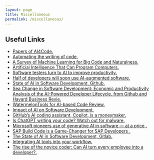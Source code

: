 ```yaml
---
layout: page
title: Miscellaneous
permalink: /miscellaneous/
---
```


## Useful Links
- <a href="https://ml4code.github.io/" target="_blank">  Papers of AI4Code.</a>
- <a href="https://cacm.acm.org/magazines/2020/7/245690-your-wish-is-my-cmd/fulltext" target="_blank"> Automating the writing of code.</a>
- <a href="https://arxiv.org/pdf/1709.06182.pdf" target="_blank"> A Survey of Machine Learning for Big Code and Naturalness.</a>
- <a href="https://www.forbes.com/sites/moorinsights/2021/06/04/ibm-codenet-artificial-intelligence-that-can-program-computers-and-solve-a-100-billion-legacy-code-problem/?sh=153c91d16cdc" target="_blank"> Artificial Intelligence That Can Program Computers.</a>
- <a href="https://betanews.com/2023/12/04/software-testers-turn-to-ai-to-improve-productivity/" target="_blank"> Software testers turn to AI to improve productivity.</a>
- <a href="https://www.computerworld.com/article/3711404/heres-why-half-of-developers-will-soon-use-ai-augmented-software.html" target="_blank"> Half of developers will soon use AI-augmented software.</a>
- <a href="https://github.blog/2023-11-08-the-state-of-open-source-and-ai/" target="_blank"> State of AI in Software Development, Github.</a>
- <a href="https://arxiv.org/pdf/2306.15033.pdf" target="_blank"> Sea Change in Software Development: Economic and Productivity Analysis of the AI-Powered Developer Lifecycle, from Github and Havard Business Revie.</a>
- <a href="https://www.watermelontools.com/post/reimagining-code-review-with-rag-to-save-us-from-lgtm" target="_blank"> WatermelonTools for AI-based Code Review.</a>
- <a href="https://cio.economictimes.indiatimes.com/news/artificial-intelligence/impact-of-genai-on-software-development/105405709" target="_blank"> Impact of AI on Software Development.</a>
- <a href="https://www.semafor.com/article/11/08/2023/githubs-ai-coding-assistant-copilot-is-a-moneymaker" target="_blank"> GitHub’s AI coding assistant, Copilot, is a moneymaker.</a>
- <a href="https://www.infoworld.com/article/3709191/is-chatgpt-writing-your-code-watch-out-for-malware.html" target="_blank"> Is ChatGPT writing your code? Watch out for malware.</a>
- <a href="https://www.ft.com/content/81db7c36-f9ae-496b-9dd4-971aefe6f9a9" target="_blank"> Microsoft pioneers use of generative AI in software — at a price .</a>
- <a href="https://blogs.sap.com/2023/11/02/why-sap-build-code-is-a-game-changer-for-sap-developers/" target="_blank"> SAP Build Code is a Game-Changer for SAP Developers .</a>
- <a href="https://learn.gitlab.com/ailgf/2023-devsecops-report-ai" target="_blank"> The State of AI in Software Development, Gitlab.</a>
- <a href="https://stackoverflow.blog/2023/10/12/integrating-ai-tools-into-your-workflow/" target="_blank"> Integrating AI tools into your workflow.</a>
- <a href="https://www.semafor.com/article/10/04/2023/ai-is-spurring-the-rise-of-the-novice-coder" target="_blank"> The rise of the novice coder: Can AI turn every employee into a developer?.</a>
